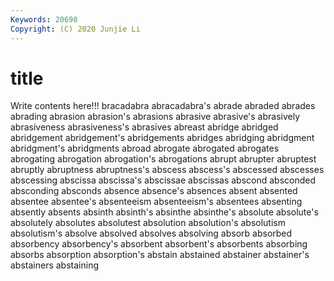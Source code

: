 ```yaml
---
Keywords: 20698
Copyright: (C) 2020 Junjie Li
---
```


# title

Write contents here!!!
bracadabra 
abracadabra's 
abrade 
abraded 
abrades 
abrading 
abrasion 
abrasion's 
abrasions
abrasive 
abrasive's 
abrasively 
abrasiveness 
abrasiveness's 
abrasives 
abreast 
abridge 
abridged 
abridgement
abridgement's 
abridgements 
abridges 
abridging 
abridgment 
abridgment's 
abridgments 
abroad 
abrogate 
abrogated
abrogates 
abrogating 
abrogation 
abrogation's 
abrogations 
abrupt 
abrupter 
abruptest 
abruptly 
abruptness
abruptness's 
abscess 
abscess's 
abscessed 
abscesses 
abscessing 
abscissa 
abscissa's 
abscissae 
abscissas
abscond 
absconded 
absconding 
absconds 
absence 
absence's 
absences 
absent 
absented 
absentee
absentee's 
absenteeism 
absenteeism's 
absentees 
absenting 
absently 
absents 
absinth 
absinth's 
absinthe
absinthe's 
absolute 
absolute's 
absolutely 
absolutes 
absolutest 
absolution 
absolution's 
absolutism 
absolutism's
absolve 
absolved 
absolves 
absolving 
absorb 
absorbed 
absorbency 
absorbency's 
absorbent 
absorbent's
absorbents 
absorbing 
absorbs 
absorption 
absorption's 
abstain 
abstained 
abstainer 
abstainer's 
abstainers
abstaining 
